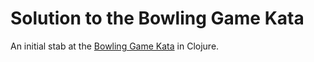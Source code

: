 # Solution to the Bowling Game Kata

An initial stab at the [Bowling Game Kata][bsk] in Clojure.


[bsk]: http://content.codersdojo.org/code-kata-catalogue/bowling-game/
